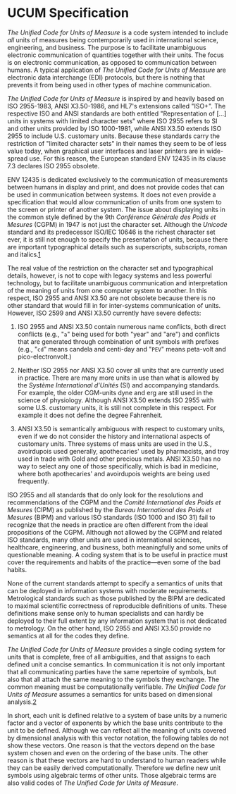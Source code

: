 # UCUM Specification

_The Unified Code for Units of Measure_ is a code system intended to include _all_ units of measures being contemporarily used in international science, engineering, and business. The purpose is to facilitate unambiguous electronic communication of quantities together with their units. The focus is on electronic communication, as opposed to communication between humans. A typical application of _The Unified Code for Units of Measure_ are electronic data interchange (EDI) protocols, but there is nothing that prevents it from being used in other types of machine communication.

_The Unified Code for Units of Measure_ is inspired by and heavily based on ISO 2955-1983, ANSI X3.50-1986, and HL7's extensions called "ISO+". The respective ISO and ANSI standards are both entitled "Representation of \[...\] units in systems with limited character sets" where ISO 2955 refers to SI and other units provided by ISO 1000-1981, while ANSI X3.50 extends ISO 2955 to include U.S. customary units. Because these standards carry the restriction of "limited character sets" in their names they seem to be of less value today, when graphical user interfaces and laser printers are in wide-spread use. For this reason, the European standard ENV 12435 in its clause 7.3 declares ISO 2955 obsolete.

ENV 12435 is dedicated exclusively to the communication of measurements between humans in display and print, and does not provide codes that can be used in communication between systems. It does not even provide a specification that would allow communication of units from one system to the screen or printer of another system. The issue about displaying units in the common style defined by the 9th _Conférence Générale des Poids et Mesures_ (CGPM) in 1947 is not just the character set. Although the _Unicode_ standard and its predecessor ISO/IEC 10646 is the richest character set ever, it is still not enough to specify the presentation of units, because there are important typographical details such as superscripts, subscripts, roman and italics.[1](#fn1)

The real value of the restriction on the character set and typographical details, however, is not to cope with legacy systems and less powerful technology, but to facilitate unambiguous communication and interpretation of the meaning of units from one computer system to another. In this respect, ISO 2955 and ANSI X3.50 are not obsolete because there is no other standard that would fill in for inter-systems communication of units. However, ISO 2599 and ANSI X3.50 currently have severe defects:

1.  ISO 2955 and ANSI X3.50 contain numerous name conflicts, both direct conflicts (e.g., "`a`" being used for both "year" and "are") and conflicts that are generated through combination of unit symbols with prefixes (e.g., "`cd`" means candela and centi-day and "`PEV`" means peta-volt and pico-electronvolt.)
  
  
4.  Neither ISO 2955 nor ANSI X3.50 cover all units that are currently used in practice. There are many more units in use than what is allowed by the _Système International d'Unités_ (SI) and accompanying standards. For example, the older CGM-units dyne and erg are still used in the science of physiology. Although ANSI X3.50 extends ISO 2955 with some U.S. customary units, it is still not complete in this respect. For example it does not define the degree Fahrenheit.
  
  
7.  ANSI X3.50 is semantically ambiguous with respect to customary units, even if we do not consider the history and international aspects of customary units. Three systems of mass units are used in the U.S., avoirdupois used generally, apothecaries' used by pharmacists, and troy used in trade with Gold and other precious metals. ANSI X3.50 has no way to select any one of those specifically, which is bad in medicine, where both apothecaries' and avoirdupois weights are being used frequently.
  
  

ISO 2955 and all standards that do only look for the resolutions and recommendations of the CGPM and the _Comité International des Poids et Mesures_ (CIPM) as published by the _Bureau International des Poids et Mesures_ (BIPM) and various ISO standards (ISO 1000 and ISO 31) fail to recognize that the needs in practice are often different from the ideal propositions of the CGPM. Although not allowed by the CGPM and related ISO standards, many other units are used in international sciences, healthcare, engineering, and business, both meaningfully and some units of questionable meaning. A coding system that is to be useful in practice must cover the requirements and habits of the practice—even some of the bad habits.

None of the current standards attempt to specify a semantics of units that can be deployed in information systems with moderate requirements. Metrological standards such as those published by the BIPM are dedicated to maximal scientific correctness of reproducible definitions of units. These definitions make sense only to human specialists and can hardly be deployed to their full extent by any information system that is not dedicated to metrology. On the other hand, ISO 2955 and ANSI X3.50 provide no semantics at all for the codes they define.

_The Unified Code for Units of Measure_ provides a single coding system for units that is complete, free of all ambiguities, and that assigns to each defined unit a concise semantics. In communication it is not only important that all communicating parties have the same repertoire of symbols, but also that all attach the same meaning to the symbols they exchange. The common meaning must be computationally verifiable. _The Unified Code for Units of Measure_ assumes a semantics for units based on dimensional analysis.[2](#fn2)

In short, each unit is defined relative to a system of base units by a numeric factor and a vector of exponents by which the base units contribute to the unit to be defined. Although we can reflect all the meaning of units covered by dimensional analysis with this vector notation, the following tables do not show these vectors. One reason is that the vectors depend on the base system chosen and even on the ordering of the base units. The other reason is that these vectors are hard to understand to human readers while they can be easily derived computationally. Therefore we define new unit symbols using algebraic terms of other units. Those algebraic terms are also valid codes of _The Unified Code for Units of Measure_.